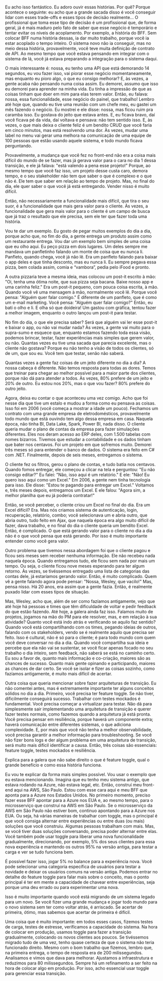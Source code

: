 Eu acho isso fantástico. Eu adoro ouvir essas histórias. Por quê? Porque acontece o seguinte: eu acho que a grande sacada disso é você conseguir lidar com esses trade-offs e esses tipos de decisão realmente... O profissional que toma esse tipo de decisão é um profissional que, de forma geral, já é mais maduro pelo fato de saber que esse negócio é temporário e tentar evitar os níveis de acoplamento. Por exemplo, a história do BFF. Sem colocar BFF numa história dessas, ia dar muito trabalho, porque você ia estar acoplado o tempo inteiro. O sistema novo não ia conseguir, mas no meio dessa história, provavelmente, você teve muita definição de contrato de API. Ao mesmo tempo que você estava pensando em integrar com o sistema de lá, você já estava preparando a integração para o sistema daqui. 

O mais interessante é: nossa, eu tenho uma API que está demorando 14 segundos, eu vou fazer isso, vai piorar esse negócio momentaneamente, mas enquanto eu pioro algo, o que eu consigo melhorar? E, às vezes, a gente acaba não pensando numa coisa assim. Eu demorei, assumo que isso eu demorei para aprender na minha vida. Eu tinha a impressão de que as coisas tinham que doer em mim para elas terem valor. Então, eu falava: nossa, essa funcionalidade, esse negócio do painel, que trabalho! Lembro até hoje que, quando eu tive uma reunião com um chefe meu, eu gastei um mês fazendo o negócio. Eu mostrei e ele disse: nossa, mas ficou ruim pra caramba isso. Eu gostava do jeito que estava antes. E, eu ficava bravo, daí você ficava pé da vida, daí voltava e pensava: não tem sentido isso. E, às vezes, o que mais deixa o cliente feliz é um bendito CRUD que você faria em cinco minutos, mas está resolvendo uma dor. Às vezes, mudar uma label no menu vai gerar uma melhora na comunicação de uma equipe de 100 pessoas que estão usando aquele sistema, e todo mundo ficava perguntando.

Provavelmente, a mudança que você fez no front-end não era a coisa mais difícil do mundo de se fazer, mas já gerava valor para o cara no dia 1 dessa transição, e ele já falava: "está valendo a pena esse projeto!" Porque, ao mesmo tempo que você faz isso, um projeto desse custa caro, demora tempo, e o seu stakeholder não tem que saber o que é complexo e o que não é. Ele tem que saber em relação ao tempo de projeto. Mas, no final do dia, ele quer saber o que você já está entregando. Vender nisso é muito difícil. 

Então, não necessariamente a funcionalidade mais difícil, que tira o seu suor, é a funcionalidade que mais gera valor para o cliente. Às vezes, a funcionalidade que gera mais valor para o cliente é um campo de busca que já traz o resultado que ele precisa, sem ele ter que fazer toda uma história. 

Vou te dar um exemplo. Eu gosto de pegar muitos exemplos do dia a dia, porque acho que, no fim do dia, a gente entrega um produto assim como um restaurante entrega. Vou dar um exemplo bem simples de uma coisa que eu olho aqui. Eu peço pizza em dois lugares. Um deles sempre me mandava um panfletinho falando um monte de coisa que eu nunca li. Panfleto, quando chega, você já não lê. Era um panfleto falando para baixar o app deles e que tinha desconto, mas eu nunca li. Eu sempre pegava essa pizza, bem colada assim, comia e “vambora”, pedia pelo iFood e pronto.

A outra pizzaria teve a mesma ideia, mas colocou um post-it escrito à mão: "Oi, tenha uma ótima noite, que sua pizza seja bacana. Baixe nosso app e uma carinha feliz." Era um post-it pequeno, com pouca coisa escrita, à mão. Quando você vê uma mensagem à mão, normalmente você lê. Porque você pensa: "Alguém quer falar comigo." É diferente de um panfleto, que é como um e-mail marketing. Você pensa: "Alguém quer falar comigo?" Então, eu bati o olho e li. E olha só que doideira! Um gastou com gráfica, tentou fazer a melhor imagem, enquanto o outro lançou um post-it para testar.

No fim do dia, o que ele precisa saber? Será que alguém vai ler esse post-it e baixar o app, ou não vai mudar nada? Às vezes, a gente vai muito para o supra-sumo e esquece que, enquanto estamos fazendo toda essa visão, podemos brincar, testar, fazer experiências mais simples que gerem valor, ou não. Quantas vezes eu tive uma sacada que parecia excelente, mas o cliente não gostava? Porque eu não tenho a visão de todos os clientes, só de um, que sou eu. Você tem que testar, senão não saberá. 

Quantas vezes a gente faz coisas de um jeito diferente no dia a dia? A nossa cabeça é diferente. Não temos resposta para todas as dores. Temos que treinar para chegar ao melhor possível para a maior parte dos clientes, porque não dá para atender a todos. Às vezes, 80% prefere de um jeito e 20% de outro. Eu estou nos 20%, mas o que vou fazer? 80% prefere do outro jeito.

Agora, deixa eu contar o que aconteceu uma vez comigo. Acho que foi nesse dia que tive um estalo e mudou a forma como eu pensava as coisas. Isso foi em 2006  (você começa a mostrar a idade um pouco). Fechamos um contrato com uma grande empresa de eletrodomésticos, provavelmente todo mundo que está ouvindo tem algo dessa empresa em casa. Naquela época, não tinha BI, Data Lake, Spark, Power BI, nada disso. O cliente queria mudar o plano de contas da empresa para fazer simulações diferentes. Eles nos deram acesso ao ERP deles, com 1.500 tabelas com nomes bizarros. Tivemos que estudar a contabilidade e os dados tinham que bater nos centavos. Foi um projeto em que sofremos muito. Demorei três meses só para entender o banco de dados. O sistema era feito em C# com .NET. Finalmente, depois de seis meses, entregamos o sistema. 

O cliente fez os filtros, gerou o plano de contas, e tudo batia nos centavos. Quando fomos entregar, ele começou a clicar na tela e perguntou: "Eu não consigo editar?" Eu falei: "Não, isso aqui é um relatório." E ele: "Não! Eu quero isso aqui como um Excel." Em 2006, a gente nem tinha tecnologia para isso. Ele disse: "Estou te pagando para entregar um Excel." Voltamos e, três meses depois, entregamos um Excel. E ele falou: "Agora sim, a melhor planilha que eu já poderia contratar!"

Então, se você perceber, o cliente criou um Excel no final do dia. Era um Excel difícil? Era. Mas nós criamos sistema de autenticação, login, recuperação, relatório, combo; você selecionava um e abria outro, que abria outro, tudo feito em Ajax, que naquela época era algo muito difícil de fazer, dava trabalho, e no final do dia o cliente queria um bendito Excel. Então, é complicado. O que está gerando valor para o cliente no dia a dia não é o que você pensa que está gerando. Por isso é muito importante entender como você gera valor.

Outro problema que tivemos nessa abordagem foi que o cliente pagou e ficou seis meses sem receber nenhuma informação. Ele não recebeu nada naquela época. Quando entregamos tudo, ele ficou sem nada por mais um tempo. Ou seja, o cliente ficou nove meses esperando para ter algum retorno. Às vezes, se tivéssemos entregado uma lista de categorias das contas dele, já estaríamos gerando valor. Então, é muito complicado. Quem vê a gente falando agora pode pensar: "Nossa, Wesley, que vacilo!" Mas, pensa nisso. Há 20 anos, era assim que a gente fazia. Então, é realmente puxado lidar com esses tipos de situação.

Mas, Wesley, acho que, além de ser como fazíamos antigamente, vejo que até hoje há pessoas e times que têm dificuldade de voltar e pedir feedback do que estão fazendo. Até hoje, a galera ainda faz isso. Falamos muito de projetos, jogamos na mão do PM para ele resolver, mas, e em relação à sua atividade? Quanto você está indo atrás e verificando se aquilo faz sentido? Quando você está compartilhando com os times, pegando ideias de outros, falando com os stakeholders, vendo se é realmente aquilo que precisa ser feito. Isso é cultural, não é só para o cliente; é para todo mundo com quem você deve conversar no dia a dia. Quando você compartilha sua ideia e percebe que ela não vai se sustentar, se você ficar apenas focado no seu trabalho o dia inteiro, sem feedback, não saberá se está no caminho certo. Eu sou a favor de, quanto mais informação e co-criação, maiores são as chances de sucesso. Quanto mais gente opinando e participando, maiores as chances de dar certo. Se você se isolar e fizer as coisas sozinho, como fazíamos antigamente, é muito mais difícil de acertar.

Outra coisa que queria mencionar sobre fazer arquiteturas de transição. Eu não comentei antes, mas é extremamente importante ter alguns conceitos sólidos no dia a dia. Primeiro, você precisa ter feature toggle. Se não tiver, dificilmente conseguirá sucesso. Trabalhar com testes mockados é fundamental. Você precisa começar a virtualizar para testar. Não dá para simplesmente sair implementando uma arquitetura de transição e querer fazer testes normais, como fazemos quando a arquitetura já está pronta. Você precisa pensar em resiliência, porque haverá um componente extra; haverá comunicação entre diferentes sistemas, o que adiciona complexidade. E, por mais que você não tenha a melhor observabilidade, você precisa garantir a melhor informação para troubleshooting. Se você não fizer bons logs e der algum problema em uma arquitetura de transição, será muito mais difícil identificar a causa. Então, três coisas são essenciais: feature toggle, testes mockados e resiliência.

Explica para a galera que não sabe direito o que é feature toggle, qual o grande benefício e como essa história funciona.

Eu vou te explicar da forma mais simples possível. Vou usar o exemplo que eu estava mencionando. Imagina que eu tenho meu sistema antigo, que estava rodando na Azure, não estava legal, etc. Então, construí meu front-end aqui na AWS, São Paulo. Estou com esse cara aqui e meu BFF que aponta para a Azure nos Estados Unidos. No primeiro momento, preciso fazer esse BFF apontar para a Azure nos EUA e, ao mesmo tempo, para o microsserviço que construí na AWS em São Paulo. Se o microsserviço da AWS em São Paulo não estiver bom, continuo apontando para a Azure nos EUA. Ou seja, há várias maneiras de trabalhar com toggle, mas o principal é que você consiga alternar entre experiências ou entre duas (ou mais) soluções que você construiu. Algumas pessoas trabalham com mais. Mas, se você tiver duas soluções conversando, precisa poder alternar entre elas. Você também pode usar toggle para liberar uma nova funcionalidade gradualmente, direcionando, por exemplo, 5% dos seus clientes para essa nova experiência e mantendo os outros 95% na versão antiga, para testar a carga e ver se tudo funciona bem.

É possível fazer isso, jogar 5% no balance para a experiência nova. Você pode selecionar uma categoria específica de usuários para testar a novidade e deixar os usuários comuns na versão antiga. Podemos entrar no detalhe do feature toggle para falar mais sobre o conceito, mas o ponto principal é ter em mente a capacidade de chavear entre experiências, seja porque uma deu errado ou para experimentar uma nova.

Isso é muito importante quando você está migrando de um sistema legado para um novo. Se você fizer uma grande mudança e jogar todo mundo para o novo sistema sem ter como voltar atrás, é arriscado. Se acertar de primeira, ótimo, mas sabemos que acertar de primeira é difícil.

Uma coisa que é muito importante: em todos esses casos, fizemos testes de carga, testes de estresse, verificamos a capacidade do sistema. Na hora de colocar em produção, usamos toggle para fazer a transição gradualmente, colocando os novos clientes aos poucos. Se tivéssemos migrado tudo de uma vez, tenho quase certeza de que o sistema não teria funcionado direito. Mesmo com o bom trabalho que fizemos, lembro que, na primeira entrega, o tempo de resposta era de 200 milissegundos. Analisamos e vimos que dava para melhorar. Ajustamos a infraestrutura e reduzimos para 80 milissegundos. Sempre há um refinamento a ser feito na hora de colocar algo em produção. Por isso, acho essencial usar toggle para gerenciar essa transição.